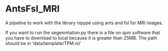# AntsFsl_MRI
A  pipeline to work with the library nipype using ants and fsl for MRI images.

If you want to run the segemntation.py there is a file on spm software that you have to download to local because it is greater than 25MB.
The path should be in 'data/template/TPM.nii'


